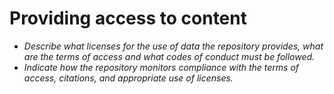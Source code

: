
# Providing access to content

- *Describe what licenses for the use of data the repository provides, what are the terms of access and what codes of conduct must be followed.*
- *Indicate how the repository monitors compliance with the terms of access, citations, and appropriate use of licenses.*
